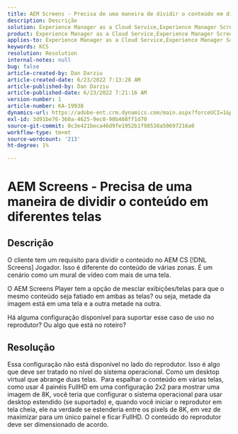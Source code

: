 ```yaml
---
title: AEM Screens - Precisa de uma maneira de dividir o conteúdo em diferentes telas
description: Descrição
solution: Experience Manager as a Cloud Service,Experience Manager Screens
product: Experience Manager as a Cloud Service,Experience Manager Screens
applies-to: Experience Manager as a Cloud Service,Experience Manager Screens
keywords: KCS
resolution: Resolution
internal-notes: null
bug: false
article-created-by: Dan Darziu
article-created-date: 6/23/2022 7:13:28 AM
article-published-by: Dan Darziu
article-published-date: 6/23/2022 7:21:16 AM
version-number: 1
article-number: KA-19938
dynamics-url: https://adobe-ent.crm.dynamics.com/main.aspx?forceUCI=1&pagetype=entityrecord&etn=knowledgearticle&id=22e0f8f5-c3f2-ec11-bb3d-6045bd01565f
exl-id: 3d91be76-360a-4625-9ec0-90b408ff1d70
source-git-commit: 0c3e421beca46d9fe1952b1f98538a50697216a0
workflow-type: tm+mt
source-wordcount: '213'
ht-degree: 1%

---
```


# AEM Screens - Precisa de uma maneira de dividir o conteúdo em diferentes telas

## Descrição


O cliente tem um requisito para dividir o conteúdo no AEM CS [!DNL Screens] Jogador. Isso é diferente do conteúdo de várias zonas. É um cenário como um mural de vídeo com mais de uma tela.

O AEM Screens Player tem a opção de mesclar exibições/telas para que o mesmo conteúdo seja fatiado em ambas as telas? ou seja, metade da imagem está em uma tela e a outra metade na outra.

Há alguma configuração disponível para suportar esse caso de uso no reprodutor? Ou algo que está no roteiro?


## Resolução


Essa configuração não está disponível no lado do reprodutor.
Isso é algo que deve ser tratado no nível do sistema operacional. Como um desktop virtual que abrange duas telas. 
Para espalhar o conteúdo em várias telas, como usar 4 painéis FullHD em uma configuração 2x2 para mostrar uma imagem de 8K, você teria que configurar o sistema operacional para usar desktop estendido (se suportado) e, quando você iniciar o reprodutor em tela cheia, ele na verdade se estenderia entre os pixels de 8K, em vez de maximizar para um único painel e ficar FullHD. O conteúdo do reprodutor deve ser dimensionado de acordo.
